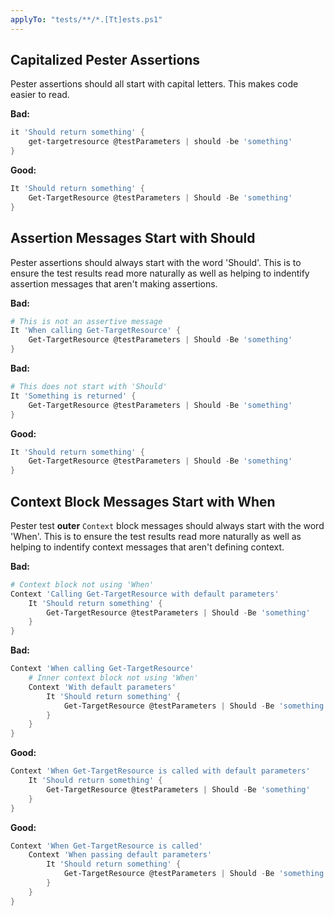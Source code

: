 ```yaml
---
applyTo: "tests/**/*.[Tt]ests.ps1"
---
```


## Capitalized Pester Assertions

Pester assertions should all start with capital letters. This makes code easier
to read.

**Bad:**

```powershell
it 'Should return something' {
    get-targetresource @testParameters | should -be 'something'
}
```

**Good:**

```powershell
It 'Should return something' {
    Get-TargetResource @testParameters | Should -Be 'something'
}
```

## Assertion Messages Start with Should

Pester assertions should always start with the word 'Should'. This is to ensure the
test results read more naturally as well as helping to indentify assertion messages
that aren't making assertions.

**Bad:**

```powershell
# This is not an assertive message
It 'When calling Get-TargetResource' {
    Get-TargetResource @testParameters | Should -Be 'something'
}
```

**Bad:**

```powershell
# This does not start with 'Should'
It 'Something is returned' {
    Get-TargetResource @testParameters | Should -Be 'something'
}
```

**Good:**

```powershell
It 'Should return something' {
    Get-TargetResource @testParameters | Should -Be 'something'
}
```

## Context Block Messages Start with When

Pester test **outer** `Context` block messages should always start with the word
'When'. This is to ensure the test results read more naturally as well as helping
to indentify context messages that aren't defining context.

**Bad:**

```powershell
# Context block not using 'When'
Context 'Calling Get-TargetResource with default parameters'
    It 'Should return something' {
        Get-TargetResource @testParameters | Should -Be 'something'
    }
}
```

**Bad:**

```powershell
Context 'When calling Get-TargetResource'
    # Inner context block not using 'When'
    Context 'With default parameters'
        It 'Should return something' {
            Get-TargetResource @testParameters | Should -Be 'something'
        }
    }
}
```

**Good:**

```powershell
Context 'When Get-TargetResource is called with default parameters'
    It 'Should return something' {
        Get-TargetResource @testParameters | Should -Be 'something'
    }
}
```

**Good:**

```powershell
Context 'When Get-TargetResource is called'
    Context 'When passing default parameters'
        It 'Should return something' {
            Get-TargetResource @testParameters | Should -Be 'something'
        }
    }
}
```
